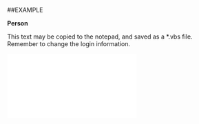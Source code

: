 

##EXAMPLE

**Person**

This text may be copied to the notepad, and saved as a *.vbs file. Remember to change the login information.

![](../../Examples/vbs/SOSelectionMember.Person.vbs.txt)





